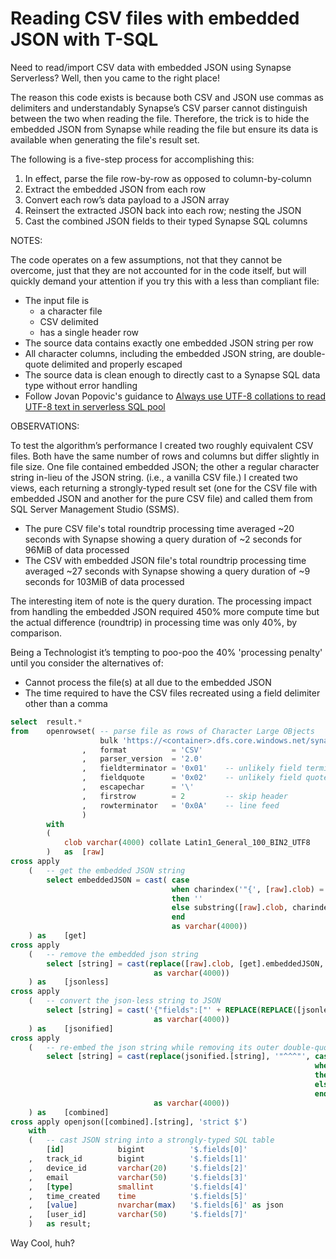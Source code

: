 # Reading CSV files with embedded JSON with T-SQL

Need to read/import CSV data with embedded JSON using Synapse Serverless? Well, then you came to the right place!

The reason this code exists is because both CSV and JSON use commas as delimiters and understandably Synapse’s 
CSV parser cannot distinguish between the two when reading the file. Therefore, the trick is to hide the embedded 
JSON from Synapse while reading the file but ensure its data is available when generating the file's result set.

The following is a five-step process for accomplishing this:
1.	In effect, parse the file row-by-row as opposed to column-by-column
2.	Extract the embedded JSON from each row
3.	Convert each row’s data payload to a JSON array
4.	Reinsert the extracted JSON back into each row; nesting the JSON
5.	Cast the combined JSON fields to their typed Synapse SQL columns

NOTES:

The code operates on a few assumptions, not that they cannot be overcome, just that they are not accounted for in the code itself,
but will quickly demand your attention if you try this with a less than compliant file: 
* The input file is
  * a character file
  * CSV delimited
  * has a single header row
* The source data contains exactly one embedded JSON string per row
* All character columns, including the embedded JSON string, are double-quote delimited and properly escaped
* The source data is clean enough to directly cast to a Synapse SQL data type without error handling
* Follow Jovan Popovic's guidance to [Always use UTF-8 collations to read UTF-8 text in serverless SQL pool](https://techcommunity.microsoft.com/t5/azure-synapse-analytics/always-use-utf-8-collations-to-read-utf-8-text-in-serverless-sql/ba-p/1883633)

OBSERVATIONS:

To test the algorithm’s performance I created two roughly equivalent CSV files. Both have the same number of rows and columns but differ slightly in file size. 
One file contained embedded JSON; the other a regular character string in-lieu of the JSON string. (i.e., a vanilla CSV file.)
I created two views, each returning a strongly-typed result set (one for the CSV file with embedded JSON and another for the pure CSV file) and called them 
from SQL Server Management Studio (SSMS).
* The pure CSV file's total roundtrip processing time averaged ~20 seconds with Synapse showing a query duration of ~2 seconds for 96MiB of data processed
* The CSV with embedded JSON file's total roundtrip processing time averaged ~27 seconds with Synapse showing a query duration of ~9 seconds for 103MiB of data processed

The interesting item of note is the query duration. The processing impact from handling the embedded JSON required 450% more compute time but the actual difference (roundtrip) in processing time was only 40%, by comparison.

Being a Technologist it’s tempting to poo-poo the 40% 'processing penalty' until you consider the alternatives of:
* Cannot process the file(s) at all due to the embedded JSON
* The time required to have the CSV files recreated using a field delimiter other than a comma

```sql
select  result.*
from    openrowset( -- parse file as rows of Character Large OBjects
                    bulk 'https://<container>.dfs.core.windows.net/synapse/csv/<fileName.csv>'
                ,   format          = 'CSV'
                ,   parser_version  = '2.0'
                ,   fieldterminator = '0x01'    -- unlikely field termination character
                ,   fieldquote      = '0x02'    -- unlikely field quote character
                ,   escapechar      = '\'
                ,   firstrow        = 2         -- skip header
                ,   rowterminator   = '0x0A'    -- line feed
                )
        with    
        (   
            clob varchar(4000) collate Latin1_General_100_BIN2_UTF8
        )   as  [raw]
cross apply
    (   -- get the embedded JSON string
        select embeddedJSON = cast( case
                                    when charindex('"{', [raw].clob) = 0 
                                    then ''
                                    else substring([raw].clob, charindex('"{', [raw].clob), charindex('}"', [raw].clob) - charindex('"{', [raw].clob) +2)
                                    end
                                    as varchar(4000))
    ) as    [get]
cross apply
    (   -- remove the embedded json string
        select [string] = cast(replace([raw].clob, [get].embeddedJSON, '^^^') 
                                as varchar(4000))
    ) as    [jsonless]
cross apply
    (   -- convert the json-less string to JSON
        select [string] = cast('{"fields":["' + REPLACE(REPLACE([jsonless].[string], '"', '\"'), ',', '","') + '"]}'
                                as varchar(4000))
    ) as    [jsonified]
cross apply
    (   -- re-embed the json string while removing its outer double-quote delimiters to ensure a combined, well-formed JSON string
        select [string] = cast(replace(jsonified.[string], '"^^^"', case
                                                                    when len([get].embeddedJSON) = 0 
                                                                    then ''
                                                                    else substring([get].embeddedJSON, 2, len([get].embeddedJSON) -2) 
                                                                    end)
                                as varchar(4000))
    ) as    [combined]
cross apply openjson([combined].[string], 'strict $')
    with
    (   -- cast JSON string into a strongly-typed SQL table
        [id]            bigint          '$.fields[0]'
    ,   track_id        bigint          '$.fields[1]'          
    ,   device_id       varchar(20)     '$.fields[2]'
    ,   email           varchar(50)     '$.fields[3]'
    ,   [type]          smallint        '$.fields[4]'
    ,   time_created    time            '$.fields[5]'
    ,   [value]         nvarchar(max)   '$.fields[6]' as json
    ,   [user_id]       varchar(50)     '$.fields[7]'
    )   as result;
```

Way Cool, huh?
